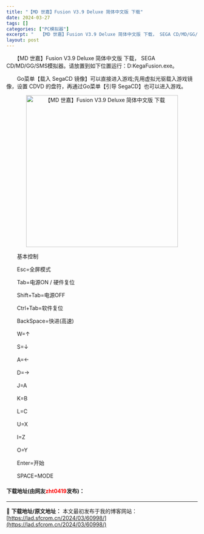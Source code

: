 ```yaml
---
title: "【MD 世嘉】Fusion V3.9 Deluxe 简体中文版 下载"
date: 2024-03-27
tags: []
categories: ["PC模拟器"]
excerpt: "　　【MD 世嘉】Fusion V3.9 Deluxe 简体中文版 下载， SEGA CD/MD/GG/SMS模拟器。请放置到如下位置运行：D:KegaFusion.exe。 　　Go菜单【载入 SegaCD 镜像】可以直接进入游戏;先用虚拟光驱载入游戏镜像，设置 CDVD 的盘符，再通过Go菜单【&hellip;"
layout: post
---
```


 <p>　　【MD 世嘉】Fusion V3.9 Deluxe 简体中文版 下载， SEGA CD/MD/GG/SMS模拟器。请放置到如下位置运行：D:KegaFusion.exe。</p> <p>　　Go菜单【载入 SegaCD 镜像】可以直接进入游戏;先用虚拟光驱载入游戏镜像，设置 CDVD 的盘符，再通过Go菜单【引导 SegaCD】也可以进入游戏。</p> <p align="center"><img align="" border="0" src="https://lad.sfcrom.cn/wp-content/uploads/2024/03/20240327_66042187ec1b9.jpg" width="400" alt="【MD 世嘉】Fusion V3.9 Deluxe 简体中文版 下载" /></p> <p>　　基本控制</p> <p>　　Esc=全屏模式</p> <p>　　Tab=电源ON / 硬件复位</p> <p>　　Shift+Tab=电源OFF</p> <p>　　Ctrl+Tab=软件复位</p> <p>　　BackSpace=快进(高速)</p> <p>　　W=&uarr;</p> <p>　　S=&darr;</p> <p>　　A=&larr;</p> <p>　　D=&rarr;</p> <p>　　J=A</p> <p>　　K=B</p> <p>　　L=C</p> <p>　　U=X</p> <p>　　I=Z</p> <p>　　O=Y</p> <p>　　Enter=开始</p> <p>　　SPACE=MODE</p> <p><h4>下载地址(由网友<font color="red">zht0419</font>发布)：</h4></p> 

---
📖 **下载地址/原文地址：** 本文最初发布于我的博客网站：[https://lad.sfcrom.cn/2024/03/60998/](https://lad.sfcrom.cn/2024/03/60998/)
